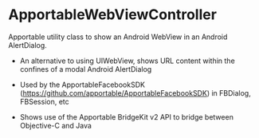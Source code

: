 ApportableWebViewController
===========================

Apportable utility class to show an Android WebView in an Android AlertDialog.

* An alternative to using UIWebView, shows URL content within the confines of a modal Android AlertDialog

* Used by the ApportableFacebookSDK (https://github.com/apportable/ApportableFacebookSDK) in FBDialog, FBSession, etc

* Shows use of the Apportable BridgeKit v2 API to bridge between Objective-C and Java

